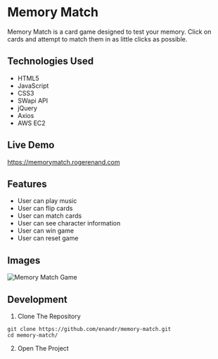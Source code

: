 # Memory Match
Memory Match is a card game designed to test your memory. Click on cards and attempt to match them in as little clicks as possible.

## Technologies Used
* HTML5
* JavaScript
* CSS3
* SWapi API
* jQuery
* Axios
* AWS EC2

## Live Demo
https://memorymatch.rogerenand.com

## Features
* User can play music
* User can flip cards
* User can match cards
* User can see character information
* User can win game
* User can reset game

## Images
![Memory Match Game](https://github.com/enandr/memory-match/blob/oop/Screen%20Shot%202019-12-16%20at%206.15.30%20PM.png "Memory Match Game")

## Development
1. Clone The Repository
  ```
  git clone https://github.com/enandr/memory-match.git
  cd memory-match/
  ```
2. Open The Project
